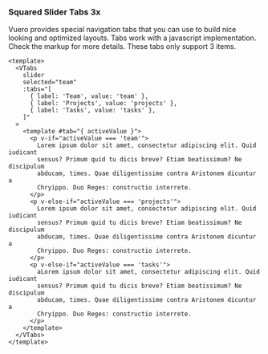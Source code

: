 ### Squared Slider Tabs 3x

Vuero provides special navigation tabs that you can use to build nice
looking and optimized layouts. Tabs work with a javascript implementation.
Check the markup for more details. These tabs only support 3 items.

<!--code-->

```vue
<template>
  <VTabs
    slider
    selected="team"
    :tabs="[
      { label: 'Team', value: 'team' },
      { label: 'Projects', value: 'projects' },
      { label: 'Tasks', value: 'tasks' },
    ]"
  >
    <template #tab="{ activeValue }">
      <p v-if="activeValue === 'team'">
        Lorem ipsum dolor sit amet, consectetur adipiscing elit. Quid iudicant
        sensus? Primum quid tu dicis breve? Etiam beatissimum? Ne discipulum
        abducam, times. Quae diligentissime contra Aristonem dicuntur a
        Chryippo. Duo Reges: constructio interrete.
      </p>
      <p v-else-if="activeValue === 'projects'">
        Lorem ipsum dolor sit amet, consectetur adipiscing elit. Quid iudicant
        sensus? Primum quid tu dicis breve? Etiam beatissimum? Ne discipulum
        abducam, times. Quae diligentissime contra Aristonem dicuntur a
        Chryippo. Duo Reges: constructio interrete.
      </p>
      <p v-else-if="activeValue === 'tasks'">
        aLorem ipsum dolor sit amet, consectetur adipiscing elit. Quid iudicant
        sensus? Primum quid tu dicis breve? Etiam beatissimum? Ne discipulum
        abducam, times. Quae diligentissime contra Aristonem dicuntur a
        Chryippo. Duo Reges: constructio interrete.
      </p>
    </template>
  </VTabs>
</template>
```

<!--/code-->

<!--example-->

<VTabs slider selected="team" :tabs="[{ label: 'Team', value: 'team' },{ label: 'Projects', value: 'projects' },{ label: 'Tasks', value: 'tasks' }]">
  <template #tab="{ activeValue }">
    <p v-if="activeValue === 'team'">
      Lorem ipsum dolor sit amet, consectetur adipiscing elit.
      Quid iudicant sensus? Primum quid tu dicis breve? Etiam
      beatissimum? Ne discipulum abducam, times. Quae
      diligentissime contra Aristonem dicuntur a Chryippo. Duo
      Reges: constructio interrete.
    </p>
    <p v-else-if="activeValue === 'projects'">
      Lorem ipsum dolor sit amet, consectetur adipiscing elit.
      Quid iudicant sensus? Primum quid tu dicis breve? Etiam
      beatissimum? Ne discipulum abducam, times. Quae
      diligentissime contra Aristonem dicuntur a Chryippo. Duo
      Reges: constructio interrete.
    </p>
    <p v-else-if="activeValue === 'tasks'">
      aLorem ipsum dolor sit amet, consectetur adipiscing elit.
      Quid iudicant sensus? Primum quid tu dicis breve? Etiam
      beatissimum? Ne discipulum abducam, times. Quae
      diligentissime contra Aristonem dicuntur a Chryippo. Duo
      Reges: constructio interrete.
    </p>
  </template>
</VTabs>

<!--/example-->
